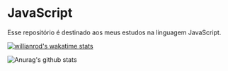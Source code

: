 # JavaScript

Esse repositório é destinado aos meus estudos na linguagem JavaScript.


[![willianrod's wakatime stats](https://github-readme-stats.vercel.app/api/wakatime?username=YuriDuarte)](https://github.com/anuraghazra/github-readme-stats)

![Anurag's github stats](https://github-readme-stats.vercel.app/api?username=yuriduarte&show_icons=true&theme=default)
